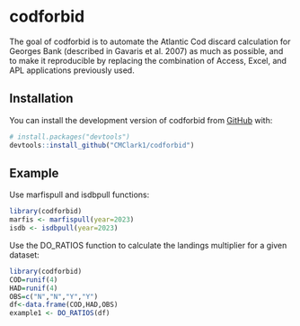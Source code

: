 
<!-- README.md is generated from README.Rmd. Please edit that file -->

# codforbid

<!-- badges: start -->
<!-- badges: end -->

The goal of codforbid is to automate the Atlantic Cod discard
calculation for Georges Bank (described in Gavaris et al. 2007) as much
as possible, and to make it reproducible by replacing the combination of
Access, Excel, and APL applications previously used.

## Installation

You can install the development version of codforbid from
[GitHub](https://github.com/) with:

``` r
# install.packages("devtools")
devtools::install_github("CMClark1/codforbid")
```

## Example

Use marfispull and isdbpull functions:

``` r
library(codforbid)
marfis <- marfispull(year=2023)
isdb <- isdbpull(year=2023)
```

Use the DO_RATIOS function to calculate the landings multiplier for a
given dataset:

``` r
library(codforbid)
COD=runif(4)
HAD=runif(4)
OBS=c("N","N","Y","Y")
df<-data.frame(COD,HAD,OBS)
example1 <- DO_RATIOS(df)
```
